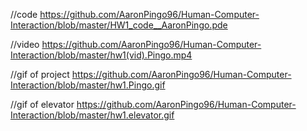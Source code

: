 //code
https://github.com/AaronPingo96/Human-Computer-Interaction/blob/master/HW1_code__AaronPingo.pde

//video
https://github.com/AaronPingo96/Human-Computer-Interaction/blob/master/hw1(vid).Pingo.mp4

//gif of project
https://github.com/AaronPingo96/Human-Computer-Interaction/blob/master/hw1.Pingo.gif

//gif of elevator
https://github.com/AaronPingo96/Human-Computer-Interaction/blob/master/hw1.elevator.gif
